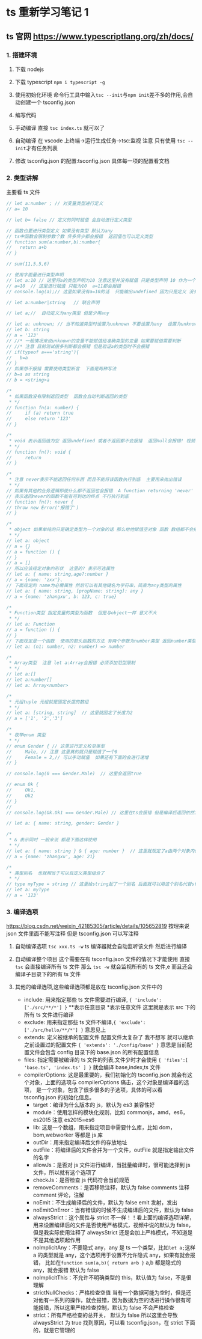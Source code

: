 # ts 重新学习笔记 1

## ts 官网 <https://www.typescriptlang.org/zh/docs/>

### 1. 搭建环境

1. 下载 nodejs

2. 下载 typescript `npm i typescript -g`

3. 使用初始化环境 命令行工具中输入`tsc --init`与`npm init`差不多的作用,会自动创建一个 tsconfig.json

4. 编写代码

5. 手动编译 直接 `tsc index.ts` 就可以了

6. 自动编译 在 vscode 上终端->运行生成任务->tsc:监视 注意 只有使用 `tsc --init`才有任务列表

7. 修改 tsconfig.json 的配置:tsconfig.json 具体每一项的配置看文档

### 2. 类型讲解

主要看 ts 文件

```ts
// let a:number ; // 对变量类型进行定义
// a= 10

// let b= false // 定义的同时赋值 会自动进行定义类型

// 函数也要进行类型定义 如果没有类型 默认为any
// ts中函数会限制参数个数 传多传少都会报错  返回值也可以定义类型
// function sum(a:number,b):number{
//   return a+b
// }

// sum(11,5,5,6)

// 使用字面量进行类型声明
// let a:10 // 这里将a的类型声明为10 注意这里并没有赋值 只是类型声明 10 作为一个类型
// a=10  // 这里进行赋值 只能为10  a=11都会报错
// console.log(a);// 这里如果没有a=10的话  只能输出undefined 因为只是定义 没有赋值

// let a:number|string   // 联合声明

// let a;//  自动定义为any类型 但是少用any

// let a: unknown; // 当不知道类型时设置为unknown 不要设置为any  设置为unknown时也可以赋值任意类型
// let b: string
// a = '123'
// //* 一般情况来说unknown的变量不能赋值给准确类型的变量 如果要赋值需要判断
// //* 注意 目前测试很多判断都会报错 但是验证a的类型时不会报错
// if(typeof a==='string'){
//   b=a
// }
// 如果想不报错 需要使用类型断言  下面是两种写法
// b=a as string
// b = <string>a

/*
 * 如果函数没有限制返回类型  函数会自动判断返回的类型
 * */
// function fn(a: number) {
//     if (a) return true
//     else return '123'
// }

/*
 * void 表示返回值为空 返回undefined 或者不返回都不会报错  返回null会报错! 视频中没有报错
 * */
// function fn(): void {
//     return
// }

/*
 * 注意 never表示不能返回任何东西 而且不能将该函数执行到底  主要用来抛出错误
 * */
// 如果有其他的业务逻辑即使什么都不返回也会报错  A function returning 'never' cannot have a reachable end point.
// 表示返回never的函数不能有可到达的终点 不行执行到底
// function fn(): never {
// throw new Error('报错了')
// }

/*
 * object 如果单纯的只是确定类型为一个对象的话 那么给他赋值空对象 函数 数组都不会报错 因为js中这些都属于对象
 * */
// let a: object
// a = {}
// a = function () {
// }
// a = []
// 所以应该规定对象的形状  这里的? 表示可选属性
// let a: { name: string,age?:number }
// a = {name: 'zxx'}、
// 下面规定的 name为必需属性 然后可以有其他键名为字符串，简直为any类型的属性
// let a: { name: string, [propName: string]: any }
// a = {name: 'zhangxu', b: 123, c: true}

/*
 * Function类型 指定变量的类型为函数  但是与object一样 意义不大
 * */
// let a: Function
// a = function () {
// }
// 下面规定是一个函数  使用的箭头函数的方法 有两个参数为number类型 返回number类型
// let a: (n1: number, n2: number) => number

/*
 * Array类型  注意 let a:Array会报错 必须添加范型限制
 * */
// let a:[]
// let a:number[]
// let a: Array<number>

/*
 * 元组tuple 元组就是固定长度的数组
 * */
// let a: [string, string]  // 这里就固定了长度为2
// a = ['1', '2','3']

/*
 * 枚举enum 类型
 * */
// enum Gender { // 这里进行定义枚举类型
//     Male, // 注意 这里真的就只是赋值了一个0
//     Female = 2,// 可以手动赋值  如果还有下面的会进行递增
// }

// console.log(0 === Gender.Male)  // 这里会返回true

// enum Ok {
//     Ok1,
//     Ok2
// }
//
// console.log(Ok.Ok1 === Gender.Male) // 这里在ts会报错 但是编译后返回依然为true (ts即使编译为报错依然会进行编译)

// let a: { name: string, gender: Gender }

/*
 * & 表示同时 一般来说 都是下面这样使用
 * */
// let a: { name: string } & { age: number }  // 这里就规定了a由两个对象内的属性组成 后面学了接口很有用
// a = {name: 'zhangxu', age: 21}

/*
 * 类型别名  也就相当于可以自定义类型组合了
 * */
// type myType = string // 这里给string起了一个别名 后面就可以用这个别名代替string
// let a: myType
// a = '123'
```

### 3. 编译选项

<https://blog.csdn.net/weixin_42185305/article/details/105652819>
按理来说 json 文件里面不能写注释 但是 tsconfig.json 可以写注释

1. 自动编译选项 `tsc xxx.ts -w` ts 编译器就会自动监听该文件 然后进行编译

2. 自动编译整个项目 这个需要在有 tsconfig.json 文件的情况下才能使用 直接 `tsc` 会直接编译所有 ts 文件 那么 `tsc -w` 就会监视所有的 ts 文件,e 而且还会编译子目录下的所有 ts 文件

3. 其他的编译选项,这些编译选项都是放在 tsconfig.json 文件中的

   - include: 用来指定那些 ts 文件需要进行编译, `{ 'include':['./src/**/*'] }` \**表示任意目录 *表示任意文件 这里就是表示 src 下的所有 ts 文件进行编译
   - exclude: 用来指定那些 ts 文件不编译,`{ 'exclude':['./src/hello/**/*'] }` 意思见上
   - extends: 定义被继承的配置文件 配置文件太复杂了 我不想写 就可以继承之前设置过的配置文件 `{ 'extends': './config/base' }`
     意思是当前配置文件会包含 config 目录下的 base.json 的所有配置信息
   - files: 指定需要被编译的 ts 文件的列表,文件少时才会使用 `{ 'files':[ 'base.ts', 'index.ts' ] }` 就会编译 base,index,ts 文件
   - compilerOptions: 这是最重要的，我们初始化的 tsconfig.json 就会有这个对象，上面的选项与 compilerOptions 痛击，这个对象是编译器的选项，
     是一个对象，包含了很多很多的子选项，具体的可以看 tsconfig.json 的初始化信息。
     - target：编译为什么版本的 js，默认为 es3 兼容性好
     - module：使用怎样的模块化规则，比如 commonjs，amd，es6，es2015 注意 es2015=es6
     - lib: 这是一个数组，用来指定项目中需要什么库，比如 dom，bom,webworker 等都是 js 库
     - outDir：用来指定编译后文件的存放地址
     - outFile：将编译后的文件合并为一个文件，outFile 就是指定输出文件的名字
     - allowJs：是否对 js 文件进行编译，当批量编译时，很可能选择到 js 文件，所以就有这个选项了
     - checkJs：是否检查 js 代码符合当前规范
     - removeComments：是否移除注释，默认为 false comments 注释 comment 评论，注解
     - noEmit：不生成编译后的文件，默认为 false emit 发射，发出
     - noEmitOnError：当有错误的时候不生成编译后的文件，默认为 false
     - alwaysStrict：这个属性与 strict 不一样！！看上面的编译选项详解，用来设置编译后的文件是否使用严格模式，视频中说的默认为 false，
       但是我实际使用注释了 alwaysStrict 还是会加上严格模式，不知道是不是其他选项起作用
     - noImplicitAny：不要隐式 any，any 是 ts 一个类型，比如`let a;`这样 a 的类型就是 any，这个选项用于设置不允许隐式 any，如果有就会报错，
       比如在`function sum(a,b){ return a+b }` a,b 都是隐式的 any，就会报错 默认为 false
     - noImplicitThis：不允许不明确类型的 this，默认值为 false，不是很理解
     - strictNullChecks：严格检查空值 当有一个数据可能为空时，但是还对他有一系列的操作，就会报错，因为数据为空的话进行操作很有可能报错，所以这里严格检查控制，默认为 false 不会严格检查
     - strict：所有严格检查的总开关， 默认为 false 所以这里会导致 alwaysStrict 为 true 找到原因，可以看 tsconfig.json，在 strict 下面的，就是它管理的
